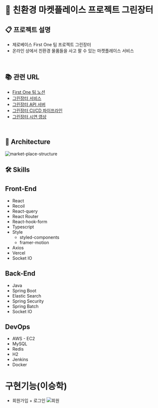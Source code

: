 # 🍉 친환경 마켓플레이스 프로젝트 그린장터

## 📋 프로젝트 설명

- 제로베이스 First One 팀 프로젝트 그린장터
- 온라인 상에서 친환경 물품들을 사고 팔 수 있는 마켓플레이스 서비스
<br>

## 📚 관련 URL

- [First One 팀 노션](https://elite-aletopelta-3ca.notion.site/1-FirstOne-d25c8b51a07643d98b349e7a64e70280?pvs=4)
- [그린장터 서비스](https://green-jangteo.vercel.app)
- [그린장터 API 서버](https://green-jangteo.duckdns.org:8443/swagger-ui/index.html)
- [그린장터 CI/CD 파이프라인](http://my-jenkins.duckdns.org:8080/job/green-jangteo/)
- [그린장터 시연 영상](https://youtube.com/watch?v=B0uoIHAzfHo)
<br>

## 🗼 Architecture
![market-place-structure](https://github.com/zerobase-first-one/.github/assets/128391669/3afa3651-a626-402c-8402-8424d9e24075)
<br>

## 🛠️ Skills

## Front-End

- React
- Recoil
- React-query
- React Router
- React-hook-form
- Typescript
- Style
    - styled-components
    - framer-motion
- Axios
- Vercel
- Socket IO

## Back-End

- Java
- Spring Boot
- Elastic Search
- Spring Security
- Spring Batch
- Socket IO

## DevOps

- AWS - EC2
- MySQL
- Redis
- H2
- Jenkins
- Docker

# 구현기능(이승학)
- 회원가입 + 로그인
  ![회원](https://github.com/dltmdgkr/green-jangteo-frontend/assets/126390568/8882dee0-4910-46ae-8442-680e112527c4)

  

